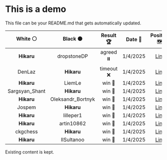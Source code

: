 # This is a demo

This file can be your README.md that gets automatically updated.

<!--START_SECTION:chessStats-->
<!-- Automatically generated with https://github.com/Balastrong/chess-stats-action -->

| White ⚪ | Black ⚫ | Result 🏆 | Date 📅 | Position 🗺️ |
|:---:|:---:|:---:|:---:|:---:|
| **Hikaru** | dropstoneDP | agreed ⏸️ | 1/4/2025 | <a href="http://www.ee.unb.ca/cgi-bin/tervo/fen.pl?select=6k1/5pp1/5b1p/2Bp4/1P6/7P/1r3PP1/3R2K1 b - - 0 31">Link</a> |
| DenLaz | **Hikaru** | timeout ❌ | 1/4/2025 | <a href="http://www.ee.unb.ca/cgi-bin/tervo/fen.pl?select=1r1r2k1/1q1P1pp1/4p2p/8/7P/6P1/1p1R1P2/1R1Q2K1 b - - 7 42">Link</a> |
| **Hikaru** | LiemLe | win 🥇 | 1/4/2025 | <a href="http://www.ee.unb.ca/cgi-bin/tervo/fen.pl?select=3brk2/1p3p2/4q2R/p1p1p1PQ/P2pP3/3P4/1P3PK1/8 b - - 2 39">Link</a> |
| Sargsyan_Shant | **Hikaru** | win 🥇 | 1/4/2025 | <a href="http://www.ee.unb.ca/cgi-bin/tervo/fen.pl?select=6k1/pp6/6pp/4Npb1/3pQ1K1/1P4P1/P7/5q2 w - f6 0 38">Link</a> |
| **Hikaru** | Oleksandr_Bortnyk | win 🥇 | 1/4/2025 | <a href="http://www.ee.unb.ca/cgi-bin/tervo/fen.pl?select=1r3k2/2p4Q/n2p1q1p/2pP4/p1P2p2/P4P2/1P4R1/K6R b - - 3 43">Link</a> |
| Jospem | **Hikaru** | win 🥇 | 1/4/2025 | <a href="http://www.ee.unb.ca/cgi-bin/tervo/fen.pl?select=8/8/8/8/4n3/5p2/3k1P1p/5K1N w - - 6 100">Link</a> |
| **Hikaru** | lilleper1 | win 🥇 | 1/4/2025 | <a href="http://www.ee.unb.ca/cgi-bin/tervo/fen.pl?select=r3r1k1/p6p/2p1q1pb/8/2P5/1PQ2NPb/PB3P1P/3RR1K1 b - - 8 26">Link</a> |
| **Hikaru** | artin10862 | win 🥇 | 1/4/2025 | <a href="http://www.ee.unb.ca/cgi-bin/tervo/fen.pl?select=6k1/R6p/4Npp1/8/1p1n1P2/4K1P1/P2r3P/8 b - - 5 62">Link</a> |
| ckgchess | **Hikaru** | win 🥇 | 1/4/2025 | <a href="http://www.ee.unb.ca/cgi-bin/tervo/fen.pl?select=5rk1/p6p/2p3p1/2b2p2/2P1p3/2nP3P/3qRPP1/1Q3BK1 w - - 2 25">Link</a> |
| **Hikaru** | IlSultanoo | win 🥇 | 1/4/2025 | <a href="http://www.ee.unb.ca/cgi-bin/tervo/fen.pl?select=5kb1/1R3p2/4N3/R4p1P/3rn2K/8/8/8 b - - 10 60">Link</a> |

<!--END_SECTION:chessStats-->

Existing content is kept.
